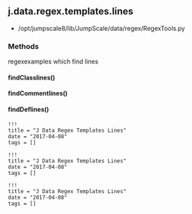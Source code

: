 <!-- toc -->
## j.data.regex.templates.lines

- /opt/jumpscale8/lib/JumpScale/data/regex/RegexTools.py

### Methods

regexexamples which find lines

#### findClasslines() 

#### findCommentlines() 

#### findDeflines() 


```
!!!
title = "J Data Regex Templates Lines"
date = "2017-04-08"
tags = []
```

```
!!!
title = "J Data Regex Templates Lines"
date = "2017-04-08"
tags = []
```

```
!!!
title = "J Data Regex Templates Lines"
date = "2017-04-08"
tags = []
```
